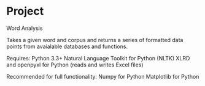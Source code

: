 # Project
Word Analysis

Takes a given word and corpus and returns a series of formatted data points from avaialable databases and functions.

Requires:
Python 3.3+
Natural Language Toolkit for Python (NLTK)
XLRD and openpyxl for Python (reads and writes Excel files)

Recommended for full functionality:
Numpy for Python
Matplotlib for Python
